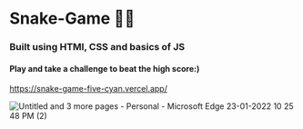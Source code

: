 # Snake-Game 🐍🐍
### Built using HTMl, CSS and basics of JS

#### Play and take a challenge to beat the high score:)
https://snake-game-five-cyan.vercel.app/


![Untitled and 3 more pages - Personal - Microsoft​ Edge 23-01-2022 10 25 48 PM (2)](https://user-images.githubusercontent.com/90052358/150689239-026653e2-2126-4d7a-8d36-86067d99235d.png)

